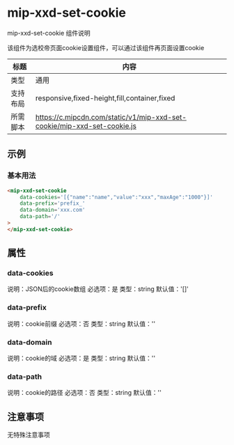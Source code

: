 # mip-xxd-set-cookie

mip-xxd-set-cookie 组件说明

该组件为选校帝页面cookie设置组件，可以通过该组件再页面设置cookie

标题|内容
----|----
类型|通用
支持布局|responsive,fixed-height,fill,container,fixed
所需脚本|https://c.mipcdn.com/static/v1/mip-xxd-set-cookie/mip-xxd-set-cookie.js

## 示例

### 基本用法
```html
<mip-xxd-set-cookie
    data-cookies='[{"name":"name","value":"xxx","maxAge":"1000"}]'
    data-prefix='prefix_'
    data-domain='xxx.com'
    data-path='/'
>
</mip-xxd-set-cookie>
```

## 属性

### data-cookies

说明：JSON后的cookie数组
必选项：是
类型：string
默认值：'[]'

### data-prefix

说明：cookie前缀
必选项：否
类型：string
默认值：''

### data-domain

说明：cookie的域
必选项：是
类型：string
默认值：''

### data-path

说明：cookie的路径
必选项：否
类型：string
默认值：''

## 注意事项

无特殊注意事项
